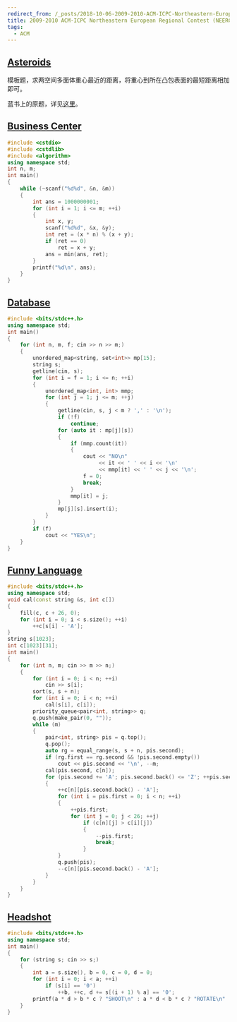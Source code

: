 ```yaml
---
redirect_from: /_posts/2018-10-06-2009-2010-ACM-ICPC-Northeastern-European-Regional-Contest-(NEERC-09)/
title: 2009-2010 ACM-ICPC Northeastern European Regional Contest (NEERC 09)
tags:
  - ACM
---
```


## [Asteroids](https://vjudge.net/problem/UVALive-4589)

模板题，求两空间多面体重心最近的距离，将重心到所在凸包表面的最短距离相加即可。

蓝书上的原题，详见[这里](https://wu-kan.cn/_posts/2017-12-21-UVALive-4589/)。

## [Business Center](https://vjudge.net/problem/UVALive-4590)

```cpp
#include <cstdio>
#include <cstdlib>
#include <algorithm>
using namespace std;
int n, m;
int main()
{
	while (~scanf("%d%d", &n, &m))
	{
		int ans = 1000000001;
		for (int i = 1; i <= m; ++i)
		{
			int x, y;
			scanf("%d%d", &x, &y);
			int ret = (x * n) % (x + y);
			if (ret == 0)
				ret = x + y;
			ans = min(ans, ret);
		}
		printf("%d\n", ans);
	}
}
```

## [Database](https://vjudge.net/problem/UVALive-4592)

```cpp
#include <bits/stdc++.h>
using namespace std;
int main()
{
	for (int n, m, f; cin >> n >> m;)
	{
		unordered_map<string, set<int>> mp[15];
		string s;
		getline(cin, s);
		for (int i = f = 1; i <= n; ++i)
		{
			unordered_map<int, int> mmp;
			for (int j = 1; j <= m; ++j)
			{
				getline(cin, s, j < m ? ',' : '\n');
				if (!f)
					continue;
				for (auto it : mp[j][s])
				{
					if (mmp.count(it))
					{
						cout << "NO\n"
							 << it << ' ' << i << '\n'
							 << mmp[it] << ' ' << j << '\n';
						f = 0;
						break;
					}
					mmp[it] = j;
				}
				mp[j][s].insert(i);
			}
		}
		if (f)
			cout << "YES\n";
	}
}
```

## [Funny Language](https://vjudge.net/problem/UVALive-4594)

```cpp
#include <bits/stdc++.h>
using namespace std;
void cal(const string &s, int c[])
{
	fill(c, c + 26, 0);
	for (int i = 0; i < s.size(); ++i)
		++c[s[i] - 'A'];
}
string s[1023];
int c[1023][31];
int main()
{
	for (int n, m; cin >> m >> n;)
	{
		for (int i = 0; i < n; ++i)
			cin >> s[i];
		sort(s, s + n);
		for (int i = 0; i < n; ++i)
			cal(s[i], c[i]);
		priority_queue<pair<int, string>> q;
		q.push(make_pair(0, ""));
		while (m)
		{
			pair<int, string> pis = q.top();
			q.pop();
			auto rg = equal_range(s, s + n, pis.second);
			if (rg.first == rg.second && !pis.second.empty())
				cout << pis.second << '\n', --m;
			cal(pis.second, c[n]);
			for (pis.second += 'A'; pis.second.back() <= 'Z'; ++pis.second.back())
			{
				++c[n][pis.second.back() - 'A'];
				for (int i = pis.first = 0; i < n; ++i)
				{
					++pis.first;
					for (int j = 0; j < 26; ++j)
						if (c[n][j] > c[i][j])
						{
							--pis.first;
							break;
						}
				}
				q.push(pis);
				--c[n][pis.second.back() - 'A'];
			}
		}
	}
}
```

## [Headshot](https://vjudge.net/problem/UVALive-4596)

```cpp
#include <bits/stdc++.h>
using namespace std;
int main()
{
	for (string s; cin >> s;)
	{
		int a = s.size(), b = 0, c = 0, d = 0;
		for (int i = 0; i < a; ++i)
			if (s[i] == '0')
				++b, ++c, d += s[(i + 1) % a] == '0';
		printf(a * d > b * c ? "SHOOT\n" : a * d < b * c ? "ROTATE\n" : "EQUAL\n");
	}
}
```
